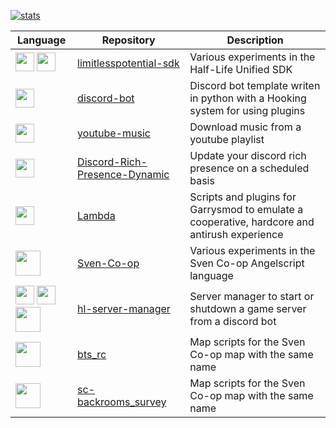 <!--
static percentage vars per language
https://github.com/anuraghazra/github-readme-stats?tab=readme-ov-file#hide-progress-bars
-->

<!--
Themes
https://github.com/anuraghazra/github-readme-stats/blob/master/themes/README.md
-->
[![stats](https://github-readme-stats.vercel.app/api/top-langs/?username=Mikk155&layout=donut&theme=midnight-purple&hide=rescript,actionscript,batchfile,shell,cmake)](https://github.com/anuraghazra/github-readme-stats)

<!--
images: https://abrudz.github.io/logos/
<img src="" width="20"/>
-->
| Language | Repository | Description |
|---|---|---|
| <img src="https://abrudz.github.io/logos/CPlusPlus.svg" width="30"/> <img src="https://abrudz.github.io/logos/CSharp.svg" width="30"/> | [limitlesspotential-sdk](https://github.com/Mikk155/limitlesspotential-sdk) | Various experiments in the Half-Life Unified SDK |
| <img src="https://abrudz.github.io/logos/Python.svg" width="30"/> | [discord-bot](https://github.com/Mikk155/discord-bot) | Discord bot template writen in python with a Hooking system for using plugins |
| <img src="https://abrudz.github.io/logos/Python.svg" width="30"/> | [youtube-music](https://github.com/Mikk155/youtube-music) | Download music from a youtube playlist |
| <img src="https://abrudz.github.io/logos/Python.svg" width="30"/> | [Discord-Rich-Presence-Dynamic](https://github.com/Mikk155/Discord-Rich-Presence-Dynamic) | Update your discord rich presence on a scheduled basis |
| <img src="https://abrudz.github.io/logos/Lua.svg" width="30"/> | [Lambda](https://github.com/Mikk155/garrysmod) | Scripts and plugins for Garrysmod to emulate a cooperative, hardcore and antirush experience |
| <img src="https://i.ytimg.com/vi/315yLEaw-ZE/hqdefault.jpg" width="40"/> | [Sven-Co-op](https://github.com/Mikk155/Sven-Co-op) | Various experiments in the Sven Co-op Angelscript language |
| <img src="https://abrudz.github.io/logos/Python.svg" width="30"/> <img src="https://abrudz.github.io/logos/CPlusPlus.svg" width="30"/> <img src="https://i.ytimg.com/vi/315yLEaw-ZE/hqdefault.jpg" width="40"/> | [hl-server-manager](https://github.com/Mikk155/hl-server-manager) | Server manager to start or shutdown a game server from a discord bot |
| <img src="https://i.ytimg.com/vi/315yLEaw-ZE/hqdefault.jpg" width="40"/> | [bts_rc](https://github.com/Mikk155/bts_rc) | Map scripts for the Sven Co-op map with the same name |
| <img src="https://i.ytimg.com/vi/315yLEaw-ZE/hqdefault.jpg" width="40"/> | [sc-backrooms_survey](https://github.com/Mikk155/sc-backrooms_survey) | Map scripts for the Sven Co-op map with the same name |
